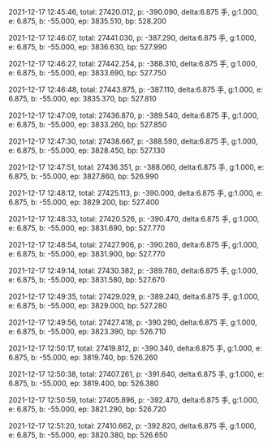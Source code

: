 2021-12-17 12:45:46, total: 27420.012, p: -390.090, delta:6.875 手, g:1.000, e: 6.875, b: -55.000, ep: 3835.510, bp: 528.200

2021-12-17 12:46:07, total: 27441.030, p: -387.290, delta:6.875 手, g:1.000, e: 6.875, b: -55.000, ep: 3836.630, bp: 527.990

2021-12-17 12:46:27, total: 27442.254, p: -388.310, delta:6.875 手, g:1.000, e: 6.875, b: -55.000, ep: 3833.690, bp: 527.750

2021-12-17 12:46:48, total: 27443.875, p: -387.110, delta:6.875 手, g:1.000, e: 6.875, b: -55.000, ep: 3835.370, bp: 527.810

2021-12-17 12:47:09, total: 27436.870, p: -389.540, delta:6.875 手, g:1.000, e: 6.875, b: -55.000, ep: 3833.260, bp: 527.850

2021-12-17 12:47:30, total: 27438.667, p: -388.590, delta:6.875 手, g:1.000, e: 6.875, b: -55.000, ep: 3828.450, bp: 527.130

2021-12-17 12:47:51, total: 27436.351, p: -388.060, delta:6.875 手, g:1.000, e: 6.875, b: -55.000, ep: 3827.860, bp: 526.990

2021-12-17 12:48:12, total: 27425.113, p: -390.000, delta:6.875 手, g:1.000, e: 6.875, b: -55.000, ep: 3829.200, bp: 527.400

2021-12-17 12:48:33, total: 27420.526, p: -390.470, delta:6.875 手, g:1.000, e: 6.875, b: -55.000, ep: 3831.690, bp: 527.770

2021-12-17 12:48:54, total: 27427.906, p: -390.260, delta:6.875 手, g:1.000, e: 6.875, b: -55.000, ep: 3831.900, bp: 527.770

2021-12-17 12:49:14, total: 27430.382, p: -389.780, delta:6.875 手, g:1.000, e: 6.875, b: -55.000, ep: 3831.580, bp: 527.670

2021-12-17 12:49:35, total: 27429.029, p: -389.240, delta:6.875 手, g:1.000, e: 6.875, b: -55.000, ep: 3829.000, bp: 527.280

2021-12-17 12:49:56, total: 27427.418, p: -390.290, delta:6.875 手, g:1.000, e: 6.875, b: -55.000, ep: 3823.390, bp: 526.710

2021-12-17 12:50:17, total: 27419.812, p: -390.340, delta:6.875 手, g:1.000, e: 6.875, b: -55.000, ep: 3819.740, bp: 526.260

2021-12-17 12:50:38, total: 27407.261, p: -391.640, delta:6.875 手, g:1.000, e: 6.875, b: -55.000, ep: 3819.400, bp: 526.380

2021-12-17 12:50:59, total: 27405.896, p: -392.470, delta:6.875 手, g:1.000, e: 6.875, b: -55.000, ep: 3821.290, bp: 526.720

2021-12-17 12:51:20, total: 27410.662, p: -392.820, delta:6.875 手, g:1.000, e: 6.875, b: -55.000, ep: 3820.380, bp: 526.650